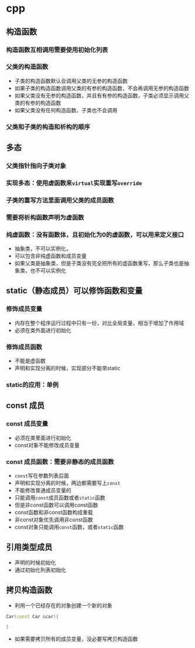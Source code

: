 # cpp

## 构造函数

### 构造函数互相调用需要使用初始化列表

### 父类的构造函数

- 子类的构造函数默认会调用父类的无参的构造函数
- 如果子类的构造函数调用父类的有参的构造函数，不会再调用无参的构造函数
- 如果父类没有无参的构造函数，并且有有参的构造函数，子类必须显示调用父类的有参的构造函数
- 如果父类没有任何构造函数，子类也不会调用

### 父类和子类的构造和析构的顺序

## 多态

### 父类指针指向子类对象

### 实现多态：使用虚函数来`virtual`实现重写`override`

### 子类的重写方法里面调用父类的成员函数

### 需要将析构函数声明为虚函数

### 纯虚函数：没有函数体，且初始化为0的虚函数，可以用来定义接口

- 抽象类，不可以实例化，
- 可以包含非纯虚函数和成员变量
- 如果父类是抽象类，但是子类没有完全把所有的虚函数重写，那么子类也是抽象类，也不可以实例化

## static（静态成员）可以修饰函数和变量

### 修饰成员变量

- 内存在整个程序运行过程中只有一份，对比全局变量，相当于增加了作用域
- 必须在类外面进行初始化

### 修饰成员函数

- 不能是虚函数
- 声明和实现分离的时候，实现部分不能带static

### static的应用：单例

## const 成员

### const 成员变量

- 必须在类里面进行初始化
- const对象不能修改成员变量

### const 成员函数：需要非静态的成员函数

- `const`写在参数列表后面
- 声明和实现分离的时候，两边都需要写上`const`
- 不能修改普通成员变量的
- 只能调用`const`成员函数或者`static`函数
- 但是非const函数可以调用const函数
- const函数和非const函数构成重载
- 非const对象优先调用非const函数
- const对象只能调用`const`函数，或者`static`函数

## 引用类型成员

- 声明的时候初始化
- 通过初始化列表初始化

## 拷贝构造函数

- 利用一个已经存在的对象创建一个新的对象

```cpp
Car(const Car &car){

}
```

- 如果需要拷贝所有的成员变量，没必要写拷贝构造函数

###  





